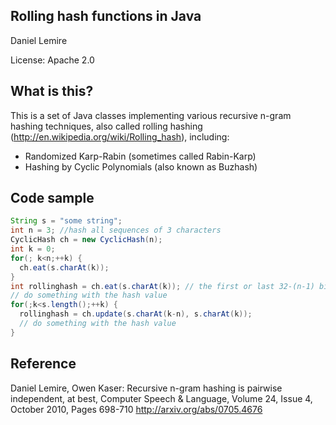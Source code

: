 ## Rolling hash functions in Java
Daniel Lemire

License: Apache 2.0

## What is this?

This is a set of Java classes implementing various recursive n-gram hashing techniques, also called rolling hashing (http://en.wikipedia.org/wiki/Rolling_hash), including:

* Randomized Karp-Rabin (sometimes called Rabin-Karp)
* Hashing by Cyclic Polynomials (also known as Buzhash)


## Code sample

```java
String s = "some string";
int n = 3; //hash all sequences of 3 characters
CyclicHash ch = new CyclicHash(n);
int k = 0;
for(; k<n;++k) {
  ch.eat(s.charAt(k));
}
int rollinghash = ch.eat(s.charAt(k)); // the first or last 32-(n-1) bits are strongly universal
// do something with the hash value
for(;k<s.length();++k) {
  rollinghash = ch.update(s.charAt(k-n), s.charAt(k));
  // do something with the hash value
}
```

## Reference 

Daniel Lemire, Owen Kaser: Recursive n-gram hashing is pairwise independent, at best, Computer Speech & Language, Volume 24, Issue 4, October 2010, Pages 698-710 http://arxiv.org/abs/0705.4676
